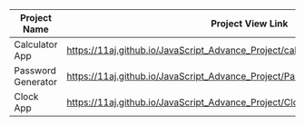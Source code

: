| Project Name          | Project View Link |
| ----------------------| ------------------|
|  Calculator App    | https://11aj.github.io/JavaScript_Advance_Project/calculator%20app/index.html                                   | 
| Password Generator | https://11aj.github.io/JavaScript_Advance_Project/Passwod%20generator/index.html                                |
| Clock App          | https://11aj.github.io/JavaScript_Advance_Project/Clock%20App/index.html                                        |
